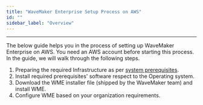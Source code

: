 ```yaml
---
title: "WaveMaker Enterprise Setup Process on AWS"
id: ""
sidebar_label: "Overview"
---
```

---

The below guide helps you in the process of setting up WaveMaker Enterprise on AWS.
You need an AWS account before starting this process.
In the guide, we will walk through the following steps.

1. Preparing the required Infrastructure as per [system prerequisites](/learn/on-premise/prerequisites).
2. Install required prerequisites' software respect to the Operating system.
3. Download the WME installer file (shipped by the WaveMaker team) and install WME.
4. Configure WME based on your organization requirements.
